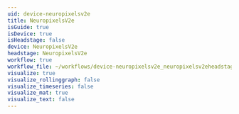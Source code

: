 ```yaml
---
uid: device-neuropixelsv2e
title: NeuropixelsV2e
isGuide: true
isDevice: true
isHeadstage: false
device: NeuropixelsV2e
headstage: NeuropixelsV2e
workflow: true
workflow_file: ~/workflows/device-neuropixelsv2e_neuropixelsv2eheadstage.bonsai
visualize: true
visualize_rollinggraph: false
visualize_timeseries: false
visualize_mat: true
visualize_text: false
---
```

